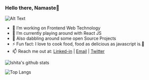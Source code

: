 <!-- <h1 align="left">Hi there <img src="https://github.com/sudnyeshtalekar/sudnyeshtalekar/blob/master/Assets/Hi.gif" width="40px"></h1> -->
### Hello there, Namaste🙏

![Alt Text](https://media.giphy.com/media/Y4ak9Ki2GZCbJxAnJD/giphy.gif)

- 🔭 I’m working on Frontend Web Technology 
- 🚀 I’m currently playing around with React JS
- 🌱 Also dabbling around some open Source Projects
- ⚡ Fun fact: I love to cook food, food as delicious as javascript is.🤤
- 📫 Reach me out at: [Linked-in](https://www.linkedin.com/in/ishita4m/) |    [Email](mailto:ishitajaiswal4m@gmail.com) |  [Twitter](https://twitter.com/ishitajaiswal4m)

![Ishita's github stats](https://github-readme-stats.vercel.app/api?username=ishitajaiswal4m&hide=issues)

![Top Langs](https://github-readme-stats.vercel.app/api/top-langs/?username=ishitajaiswal4m&layout=compact)